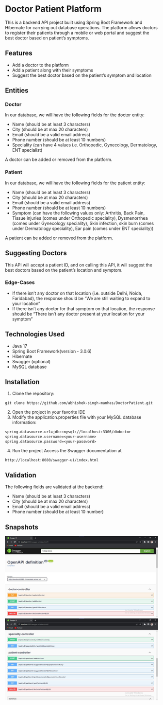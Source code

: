 # Doctor Patient Platform

This is a backend API project built using Spring Boot Framework and Hibernate for carrying out database operations. The platform allows doctors to register their patients through a mobile or web portal and suggest the best doctor based on patient’s symptoms. 

## Features

- Add a doctor to the platform
- Add a patient along with their symptoms
- Suggest the best doctor based on the patient’s symptom and location

## Entities

### Doctor

In our database, we will have the following fields for the doctor entity:

- Name (should be at least 3 characters)
- City (should be at max 20 characters)
- Email (should be a valid email address)
- Phone number (should be at least 10 numbers)
- Speciality (can have 4 values i.e. Orthopedic, Gynecology, Dermatology, ENT specialist)

A doctor can be added or removed from the platform.

### Patient

In our database, we will have the following fields for the patient entity:

- Name (should be at least 3 characters)
- City (should be at max 20 characters)
- Email (should be a valid email address)
- Phone number (should be at least 10 numbers)
- Symptom (can have the following values only: Arthritis, Back Pain, Tissue injuries (comes under Orthopedic speciality), Dysmenorrhea (comes under Gynecology speciality), Skin infection, skin burn (comes under Dermatology speciality), Ear pain (comes under ENT speciality))

A patient can be added or removed from the platform.

## Suggesting Doctors

This API will accept a patient ID, and on calling this API, it will suggest the best doctors based on the patient’s location and symptom.

### Edge-Cases

- If there isn’t any doctor on that location (i.e. outside Delhi, Noida, Faridabad), the response should be “We are still waiting to expand to your location”
- If there isn’t any doctor for that symptom on that location, the response should be “There isn’t any doctor present at your location for your symptom”

## Technologies Used

- Java 17
- Spring Boot Framework(version - 3.0.6)
- Hibernate
- Swagger (optional)
- MySQL database

## Installation

1. Clone the repository:
```
git clone https://github.com/abhishek-singh-manhas/DoctorPatient.git
```

2. Open the project in your favorite IDE
3. Modify the application.properties file with your MySQL database information:
```
spring.datasource.url=jdbc:mysql://localhost:3306/dbdoctor
spring.datasource.username=<your-username>
spring.datasource.password=<your-password>
```

4. Run the project
Access the Swagger documentation at 
```
http://localhost:8080/swagger-ui/index.html
```

## Validation
The following fields are validated at the backend:
- Name (should be at least 3 characters)
- City (should be at max 20 characters)
- Email (should be a valid email address)
- Phone number (should be at least 10 number)

## Snapshots
![swagger snap 1](https://github.com/abhishek-singh-manhas/DoctorPatient/blob/b4275cc7e5edd58d5e4c138e9ebd238bc2ba70ea/snapshots/outputSwagger1.jpg)
![swagger snap 2](https://github.com/abhishek-singh-manhas/DoctorPatient/blob/b4275cc7e5edd58d5e4c138e9ebd238bc2ba70ea/snapshots/outputSwagger2.jpg)


